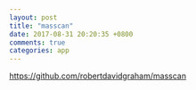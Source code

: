 ```yaml
---
layout: post
title: "masscan"
date: 2017-08-31 20:20:35 +0800
comments: true
categories: app
---
```

https://github.com/robertdavidgraham/masscan